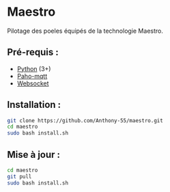 # Maestro
 Pilotage des poeles équipés de la technologie Maestro.
 
 Pré-requis :
 ------------
* [Python](http://www.python.org) (3+)
* [Paho-mqtt](https://pypi.org/project/paho-mqtt/)
* [Websocket](https://pypi.org/project/websocket_client/)
	
Installation :
--------------

```sh
git clone https://github.com/Anthony-55/maestro.git
cd maestro
sudo bash install.sh
```

Mise à jour :
-------------

```sh
cd maestro
git pull
sudo bash install.sh
```

